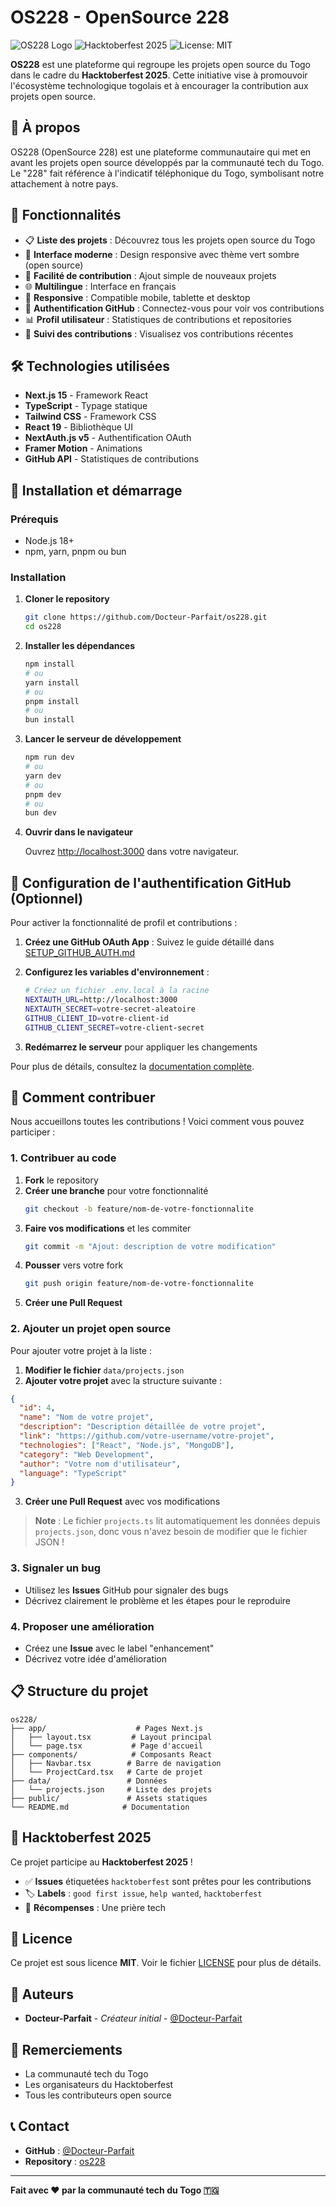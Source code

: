 # OS228 - OpenSource 228

![OS228 Logo](https://img.shields.io/badge/OS228-OpenSource%20228-green?style=for-the-badge&logo=github)
![Hacktoberfest 2025](https://img.shields.io/badge/Hacktoberfest-2025-orange?style=for-the-badge&logo=digitalocean)
![License: MIT](https://img.shields.io/badge/License-MIT-yellow.svg?style=for-the-badge)

**OS228** est une plateforme qui regroupe les projets open source du Togo dans le cadre du **Hacktoberfest 2025**. Cette initiative vise à promouvoir l'écosystème technologique togolais et à encourager la contribution aux projets open source.

## 🌟 À propos

OS228 (OpenSource 228) est une plateforme communautaire qui met en avant les projets open source développés par la communauté tech du Togo. Le "228" fait référence à l'indicatif téléphonique du Togo, symbolisant notre attachement à notre pays.

## 🚀 Fonctionnalités

- 📋 **Liste des projets** : Découvrez tous les projets open source du Togo
- 🎨 **Interface moderne** : Design responsive avec thème vert sombre (open source)
- 🔄 **Facilité de contribution** : Ajout simple de nouveaux projets
- 🌐 **Multilingue** : Interface en français
- 📱 **Responsive** : Compatible mobile, tablette et desktop
- 🔐 **Authentification GitHub** : Connectez-vous pour voir vos contributions
- 📊 **Profil utilisateur** : Statistiques de contributions et repositories
- 🎯 **Suivi des contributions** : Visualisez vos contributions récentes

## 🛠️ Technologies utilisées

- **Next.js 15** - Framework React
- **TypeScript** - Typage statique
- **Tailwind CSS** - Framework CSS
- **React 19** - Bibliothèque UI
- **NextAuth.js v5** - Authentification OAuth
- **Framer Motion** - Animations
- **GitHub API** - Statistiques de contributions

## 🚀 Installation et démarrage

### Prérequis

- Node.js 18+
- npm, yarn, pnpm ou bun

### Installation

1. **Cloner le repository**

   ```bash
   git clone https://github.com/Docteur-Parfait/os228.git
   cd os228
   ```

2. **Installer les dépendances**

   ```bash
   npm install
   # ou
   yarn install
   # ou
   pnpm install
   # ou
   bun install
   ```

3. **Lancer le serveur de développement**

   ```bash
   npm run dev
   # ou
   yarn dev
   # ou
   pnpm dev
   # ou
   bun dev
   ```

4. **Ouvrir dans le navigateur**

   Ouvrez [http://localhost:3000](http://localhost:3000) dans votre navigateur.

## 🔐 Configuration de l'authentification GitHub (Optionnel)

Pour activer la fonctionnalité de profil et contributions :

1. **Créez une GitHub OAuth App** : Suivez le guide détaillé dans [SETUP_GITHUB_AUTH.md](SETUP_GITHUB_AUTH.md)

2. **Configurez les variables d'environnement** :
   ```bash
   # Créez un fichier .env.local à la racine
   NEXTAUTH_URL=http://localhost:3000
   NEXTAUTH_SECRET=votre-secret-aleatoire
   GITHUB_CLIENT_ID=votre-client-id
   GITHUB_CLIENT_SECRET=votre-client-secret
   ```

3. **Redémarrez le serveur** pour appliquer les changements

Pour plus de détails, consultez la [documentation complète](SETUP_GITHUB_AUTH.md).

## 🤝 Comment contribuer

Nous accueillons toutes les contributions ! Voici comment vous pouvez participer :

### 1. Contribuer au code

1. **Fork** le repository
2. **Créer une branche** pour votre fonctionnalité
   ```bash
   git checkout -b feature/nom-de-votre-fonctionnalite
   ```
3. **Faire vos modifications** et les commiter
   ```bash
   git commit -m "Ajout: description de votre modification"
   ```
4. **Pousser** vers votre fork
   ```bash
   git push origin feature/nom-de-votre-fonctionnalite
   ```
5. **Créer une Pull Request**

### 2. Ajouter un projet open source

Pour ajouter votre projet à la liste :

1. **Modifier le fichier** `data/projects.json`
2. **Ajouter votre projet** avec la structure suivante :

```json
{
  "id": 4,
  "name": "Nom de votre projet",
  "description": "Description détaillée de votre projet",
  "link": "https://github.com/votre-username/votre-projet",
  "technologies": ["React", "Node.js", "MongoDB"],
  "category": "Web Development",
  "author": "Votre nom d'utilisateur",
  "language": "TypeScript"
}
```

3. **Créer une Pull Request** avec vos modifications

> **Note** : Le fichier `projects.ts` lit automatiquement les données depuis `projects.json`, donc vous n'avez besoin de modifier que le fichier JSON !

### 3. Signaler un bug

- Utilisez les **Issues** GitHub pour signaler des bugs
- Décrivez clairement le problème et les étapes pour le reproduire

### 4. Proposer une amélioration

- Créez une **Issue** avec le label "enhancement"
- Décrivez votre idée d'amélioration

## 📋 Structure du projet

```
os228/
├── app/                    # Pages Next.js
│   ├── layout.tsx         # Layout principal
│   └── page.tsx           # Page d'accueil
├── components/            # Composants React
│   ├── Navbar.tsx        # Barre de navigation
│   └── ProjectCard.tsx   # Carte de projet
├── data/                 # Données
│   └── projects.json     # Liste des projets
├── public/               # Assets statiques
└── README.md            # Documentation
```

## 🎯 Hacktoberfest 2025

Ce projet participe au **Hacktoberfest 2025** !

- ✅ **Issues** étiquetées `hacktoberfest` sont prêtes pour les contributions
- 🏷️ **Labels** : `good first issue`, `help wanted`, `hacktoberfest`
- 🎁 **Récompenses** : Une prière tech

## 📝 Licence

Ce projet est sous licence **MIT**. Voir le fichier [LICENSE](LICENSE) pour plus de détails.

## 👥 Auteurs

- **Docteur-Parfait** - _Créateur initial_ - [@Docteur-Parfait](https://github.com/Docteur-Parfait)

## 🙏 Remerciements

- La communauté tech du Togo
- Les organisateurs du Hacktoberfest
- Tous les contributeurs open source

## 📞 Contact

- **GitHub** : [@Docteur-Parfait](https://github.com/Docteur-Parfait)
- **Repository** : [os228](https://github.com/Docteur-Parfait/os228)

---

**Fait avec ❤️ par la communauté tech du Togo 🇹🇬**
